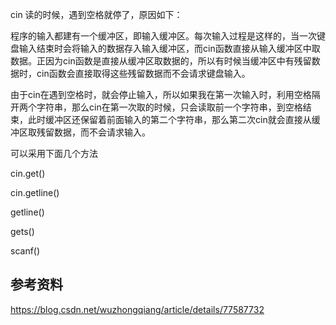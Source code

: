 cin 读的时候，遇到空格就停了，原因如下：

程序的输入都建有一个缓冲区，即输入缓冲区。每次输入过程是这样的，当一次键盘输入结束时会将输入的数据存入输入缓冲区，而cin函数直接从输入缓冲区中取数据。正因为cin函数是直接从缓冲区取数据的，所以有时候当缓冲区中有残留数据时，cin函数会直接取得这些残留数据而不会请求键盘输入。

由于cin在遇到空格时，就会停止输入，所以如果我在第一次输入时，利用空格隔开两个字符串，那么cin在第一次取的时候，只会读取前一个字符串，到空格结束，此时缓冲区还保留着前面输入的第二个字符串，那么第二次cin就会直接从缓冲区取残留数据，而不会请求输入。

可以采用下面几个方法

cin.get()

cin.getline()

getline()

gets()

scanf()

## 参考资料

https://blog.csdn.net/wuzhongqiang/article/details/77587732

